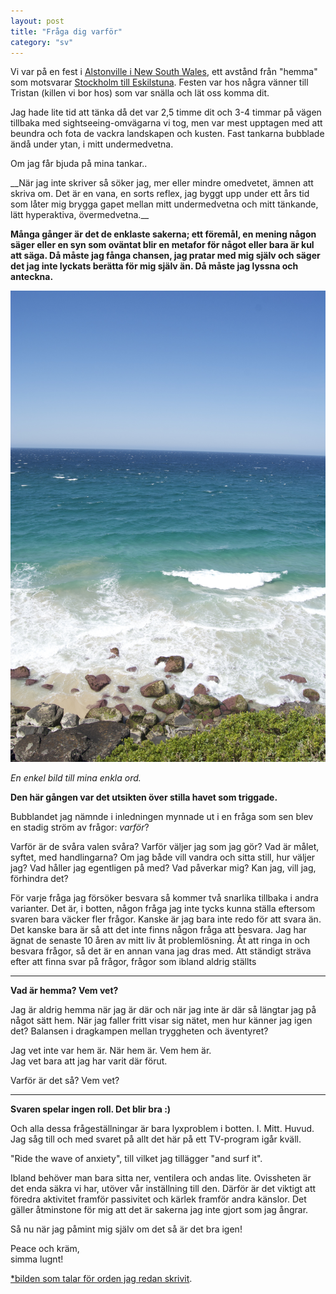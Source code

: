 ```yaml
---
layout: post
title: "Fråga dig varför"
category: "sv"
---
```


Vi var på en fest i [Alstonville i New South Wales](http://goo.gl/maps/FVp4f),
ett avstånd från "hemma" som motsvarar [Stockholm till
Eskilstuna](http://goo.gl/maps/ADJ5n). Festen var hos några vänner till Tristan
(killen vi bor hos) som var snälla och lät oss komma dit.

Jag hade lite tid att tänka då det var 2,5 timme dit och 3-4 timmar på vägen
tillbaka med sightseeing-omvägarna vi tog, men var mest upptagen med att
beundra och fota de vackra landskapen och kusten. Fast tankarna bubblade ändå
under ytan, i mitt undermedvetna.

Om jag får bjuda på mina tankar..

<div class="container-fluid">
    <div class="row-fluid">
        <div class="span6" markdown="1">
__När jag inte skriver så söker jag, mer eller mindre omedvetet, ämnen att
skriva om. Det är en vana, en sorts reflex, jag byggt upp under ett års tid som
låter mig brygga gapet mellan mitt undermedvetna och mitt tänkande, lätt
hyperaktiva, övermedvetna.__

__Många gånger är det de enklaste sakerna; ett föremål, en mening någon säger
eller en syn som oväntat blir en metafor för något eller bara är kul att säga.
Då måste jag fånga chansen, jag pratar med mig själv och säger det jag inte
lyckats berätta för mig själv än. Då måste jag lyssna och anteckna.__
        </div>
        <div class="span6" markdown="1">
<img src="/img/131104/DSC_6313.jpg" />

_En enkel bild till mina enkla ord._
        </div>
    </div>
</div>

__Den här gången var det utsikten över stilla havet som triggade.__

Bubblandet jag nämnde i inledningen mynnade ut i en fråga som sen blev en
stadig ström av frågor: _varför_?

Varför är de svåra valen svåra? Varför väljer jag som jag gör? Vad är målet,
syftet, med handlingarna? Om jag både vill vandra och sitta still, hur väljer
jag? Vad håller jag egentligen på med? Vad påverkar mig? Kan jag, vill jag,
förhindra det?

För varje fråga jag försöker besvara så kommer två snarlika tillbaka i andra
varianter. Det är, i botten, någon fråga jag inte tycks kunna ställa eftersom
svaren bara väcker fler frågor. Kanske är jag bara inte redo för att svara än.
Det kanske bara är så att det inte finns någon fråga att besvara. Jag har ägnat
de senaste 10 åren av mitt liv åt problemlösning. Åt att ringa in och besvara
frågor, så det är en annan vana jag dras med. Att ständigt sträva efter att
finna svar på frågor, frågor som ibland aldrig ställts

<hr />

__Vad är hemma? Vem vet?__

Jag är aldrig hemma när jag är där och när jag inte är där så längtar jag på
något sätt hem. När jag faller fritt visar sig nätet, men hur känner jag igen
det? Balansen i dragkampen mellan tryggheten och äventyret?

Jag vet inte var hem är. När hem är. Vem hem är.<br />Jag vet bara att jag
har varit där förut.

Varför är det så? Vem vet?

<hr />

__Svaren spelar ingen roll. Det blir bra :)__

Och alla dessa frågeställningar är bara lyxproblem i botten. I. Mitt. Huvud.
Jag såg till och med svaret på allt det här på ett TV-program igår kväll.

"Ride the wave of anxiety", till vilket jag tillägger "and surf it".

Ibland behöver man bara sitta ner, ventilera och andas lite. Ovissheten är det
enda säkra vi har, utöver vår inställning till den. Därför är det viktigt att
föredra aktivitet framför passivitet och kärlek framför andra känslor. Det
gäller åtminstone för mig att det är sakerna jag inte gjort som jag ångrar.

Så nu när jag påmint mig själv om det så är det bra igen!

Peace och kräm,<br />simma lugnt!

[\*bilden som talar för orden jag redan skrivit](/img/131104/DSC_6313.jpg).

